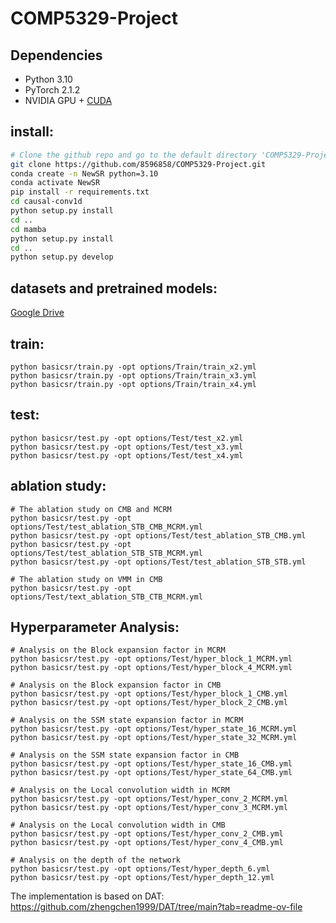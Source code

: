 # COMP5329-Project

## Dependencies

- Python 3.10
- PyTorch 2.1.2
- NVIDIA GPU + [CUDA](https://developer.nvidia.com/cuda-downloads)

## install:
```bash
# Clone the github repo and go to the default directory 'COMP5329-Project'.
git clone https://github.com/8596858/COMP5329-Project.git
conda create -n NewSR python=3.10
conda activate NewSR
pip install -r requirements.txt
cd causal-conv1d
python setup.py install
cd ..
cd mamba
python setup.py install
cd ..
python setup.py develop
```

## datasets and pretrained models:
[Google Drive](https://drive.google.com/drive/folders/19P2tB8aBen5DE8Zis_ZsGO-VglqlM80G?usp=sharing)

## train:
```shell
python basicsr/train.py -opt options/Train/train_x2.yml
python basicsr/train.py -opt options/Train/train_x3.yml
python basicsr/train.py -opt options/Train/train_x4.yml
```

## test:
```shell
python basicsr/test.py -opt options/Test/test_x2.yml
python basicsr/test.py -opt options/Test/test_x3.yml
python basicsr/test.py -opt options/Test/test_x4.yml
```

## ablation study:
```shell
# The ablation study on CMB and MCRM
python basicsr/test.py -opt options/Test/test_ablation_STB_CMB_MCRM.yml
python basicsr/test.py -opt options/Test/test_ablation_STB_CMB.yml
python basicsr/test.py -opt options/Test/test_ablation_STB_STB_MCRM.yml
python basicsr/test.py -opt options/Test/test_ablation_STB_STB.yml

# The ablation study on VMM in CMB
python basicsr/test.py -opt options/Test/text_ablation_STB_CTB_MCRM.yml
```

## Hyperparameter Analysis:
```shell
# Analysis on the Block expansion factor in MCRM
python basicsr/test.py -opt options/Test/hyper_block_1_MCRM.yml
python basicsr/test.py -opt options/Test/hyper_block_4_MCRM.yml

# Analysis on the Block expansion factor in CMB
python basicsr/test.py -opt options/Test/hyper_block_1_CMB.yml
python basicsr/test.py -opt options/Test/hyper_block_2_CMB.yml

# Analysis on the SSM state expansion factor in MCRM
python basicsr/test.py -opt options/Test/hyper_state_16_MCRM.yml
python basicsr/test.py -opt options/Test/hyper_state_32_MCRM.yml

# Analysis on the SSM state expansion factor in CMB
python basicsr/test.py -opt options/Test/hyper_state_16_CMB.yml
python basicsr/test.py -opt options/Test/hyper_state_64_CMB.yml

# Analysis on the Local convolution width in MCRM
python basicsr/test.py -opt options/Test/hyper_conv_2_MCRM.yml
python basicsr/test.py -opt options/Test/hyper_conv_3_MCRM.yml

# Analysis on the Local convolution width in CMB
python basicsr/test.py -opt options/Test/hyper_conv_2_CMB.yml
python basicsr/test.py -opt options/Test/hyper_conv_4_CMB.yml

# Analysis on the depth of the network
python basicsr/test.py -opt options/Test/hyper_depth_6.yml
python basicsr/test.py -opt options/Test/hyper_depth_12.yml
```

The implementation is based on DAT: https://github.com/zhengchen1999/DAT/tree/main?tab=readme-ov-file